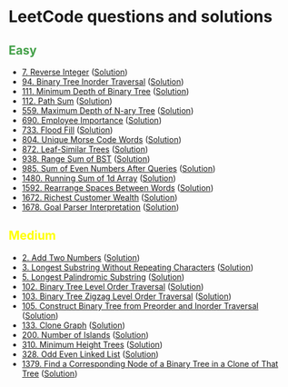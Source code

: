 # LeetCode questions and solutions

## <span style="color: #43A048;">Easy
- [7. Reverse Integer](https://leetcode.com/problems/reverse-integer/) ([Solution](Tree/l_7.py))
- [94. Binary Tree Inorder Traversal](https://leetcode.com/problems/binary-tree-inorder-traversal/) ([Solution](Tree/l_94.py))
- [111. Minimum Depth of Binary Tree](https://leetcode.com/problems/minimum-depth-of-binary-tree/) ([Solution](BFS/l_111.py))
- [112. Path Sum](https://leetcode.com/problems/path-sum/) ([Solution](Tree/l_112.py))
- [559. Maximum Depth of N-ary Tree](https://leetcode.com/problems/maximum-depth-of-n-ary-tree/) ([Solution](DFS/l_559.py))
- [690. Employee Importance](https://leetcode.com/problems/employee-importance/) ([Solution](DFS/l_690.py))
- [733. Flood Fill](https://leetcode.com/problems/flood-fill/) ([Solution](DFS/l_733.py))
- [804. Unique Morse Code Words](https://leetcode.com/problems/unique-morse-code-words/) ([Solution](String/l_804.py))
- [872. Leaf-Similar Trees](https://leetcode.com/problems/leaf-similar-trees/) ([Solution](DFS/l_872.py))
- [938. Range Sum of BST](https://leetcode.com/problems/range-sum-of-bst/) ([Solution](Tree/l_938.py))
- [985. Sum of Even Numbers After Queries](https://leetcode.com/problems/sum-of-even-numbers-after-queries/) ([Solution](Others/l_985.py))
- [1480. Running Sum of 1d Array](https://leetcode.com/problems/running-sum-of-1d-array/) ([Solution](Others/l_1480.py))
- [1592. Rearrange Spaces Between Words](https://leetcode.com/problems/rearrange-spaces-between-words/) ([Solution](String/l_1592.py))
- [1672. Richest Customer Wealth](https://leetcode.com/problems/richest-customer-wealth/) ([Solution](Others/l_1672.py))
- [1678. Goal Parser Interpretation](https://leetcode.com/problems/goal-parser-interpretation/) ([Solution](String/l_1678.py))

[comment]: <> (- []&#40;&#41; &#40;[Solution]&#40;Tree/l_111.py&#41;&#41;)

## <span style="color: yellow;">Medium
- [2. Add Two Numbers](https://leetcode.com/problems/add-two-numbers/) ([Solution](LinkedList/l_2.py))
- [3. Longest Substring Without Repeating Characters](https://leetcode.com/problems/longest-substring-without-repeating-characters/) ([Solution](String/l_3.py))
- [5. Longest Palindromic Substring](https://leetcode.com/problems/longest-palindromic-substring/) ([Solution](String/l_5.py))
- [102. Binary Tree Level Order Traversal](https://leetcode.com/problems/binary-tree-level-order-traversal/) ([Solution](BFS/l_102.py))
- [103. Binary Tree Zigzag Level Order Traversal](https://leetcode.com/problems/binary-tree-zigzag-level-order-traversal/) ([Solution](Tree/l_103.py))
- [105. Construct Binary Tree from Preorder and Inorder Traversal](https://leetcode.com/problems/construct-binary-tree-from-preorder-and-inorder-traversal/) ([Solution](Tree/l_105.py))
- [133. Clone Graph](https://leetcode.com/problems/clone-graph/) ([Solution](BFS/l_133.py))
- [200. Number of Islands](https://leetcode.com/problems/number-of-islands/) ([Solution](BFS/l_200.py))
- [310. Minimum Height Trees](https://leetcode.com/problems/minimum-height-trees/) ([Solution](Graph/l_310.py))
- [328. Odd Even Linked List](https://leetcode.com/problems/odd-even-linked-list/) ([Solution](LinkedList/l_328.py))
- [1379. Find a Corresponding Node of a Binary Tree in a Clone of That Tree](https://leetcode.com/problems/find-a-corresponding-node-of-a-binary-tree-in-a-clone-of-that-tree/) ([Solution](BFS/l_1379.py))

[comment]: <> (- []&#40;&#41; &#40;[Solution]&#40;Tree/l_111.py&#41;&#41;)
